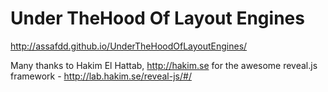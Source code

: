 #  Under TheHood Of Layout Engines
http://assafdd.github.io/UnderTheHoodOfLayoutEngines/


Many thanks to Hakim El Hattab, http://hakim.se for the awesome reveal.js framework - http://lab.hakim.se/reveal-js/#/
